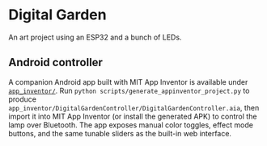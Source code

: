 # Digital Garden

An art project using an ESP32 and a bunch of LEDs.

## Android controller

A companion Android app built with MIT App Inventor is available under [`app_inventor/`](app_inventor/). Run `python scripts/generate_appinventor_project.py` to produce `app_inventor/DigitalGardenController/DigitalGardenController.aia`, then import it into MIT App Inventor (or install the generated APK) to control the lamp over Bluetooth. The app exposes manual color toggles, effect mode buttons, and the same tunable sliders as the built-in web interface.

